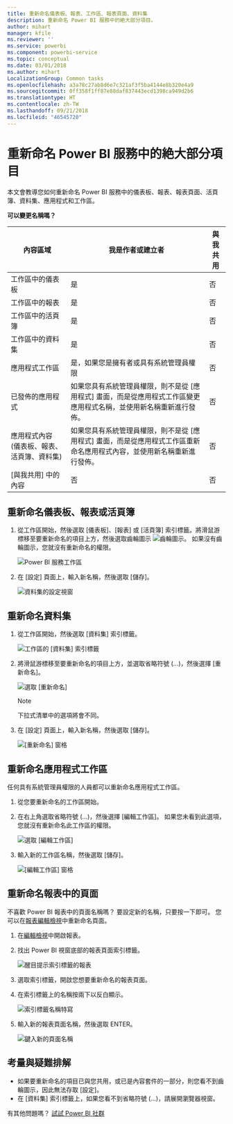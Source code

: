 ```yaml
---
title: 重新命名儀表板、報表、工作區、報表頁面、資料集
description: 重新命名 Power BI 服務中的絶大部分項目。
author: mihart
manager: kfile
ms.reviewer: ''
ms.service: powerbi
ms.component: powerbi-service
ms.topic: conceptual
ms.date: 03/01/2018
ms.author: mihart
LocalizationGroup: Common tasks
ms.openlocfilehash: a3a78c27ab8d6e7c321af3f5ba4144e8b320e4a9
ms.sourcegitcommit: 0ff358f1ff87e88daf837443ecd1398ca949d2b6
ms.translationtype: HT
ms.contentlocale: zh-TW
ms.lasthandoff: 09/21/2018
ms.locfileid: "46545720"
---
```

# <a name="rename-almost-anything-in-power-bi-service"></a>重新命名 Power BI 服務中的絶大部分項目
本文會教導您如何重新命名 Power BI 服務中的儀表板、報表、報表頁面、活頁簿、資料集、應用程式和工作區。

**可以變更名稱嗎？**

| 內容區域 | 我是作者或建立者 | 與我共用 |
| --- | --- | --- |
| 工作區中的儀表板 |是 |否 |
| 工作區中的報表 |是 |否 |
| 工作區中的活頁簿 |是 |否 |
| 工作區中的資料集 |是 |否 |
| 應用程式工作區 |是，如果您是擁有者或具有系統管理員權限 |否 |
| 已發佈的應用程式 |如果您具有系統管理員權限，則不是從 [應用程式] 畫面，而是從應用程式工作區變更應用程式名稱，並使用新名稱重新進行發佈。 |否 |
| 應用程式內容 (儀表板、報表、活頁簿、資料集) |如果您具有系統管理員權限，則不是從 [應用程式] 畫面，而是從應用程式工作區重新命名應用程式內容，並使用新名稱重新進行發佈。 |否 |
| [與我共用] 中的內容 |否 |否 |

## <a name="rename-a-dashboard-report-or-workbook"></a>重新命名儀表板、報表或活頁簿
1. 從工作區開始，然後選取 [儀表板]、[報表] 或 [活頁簿] 索引標籤。將滑鼠游標移至要重新命名的項目上方，然後選取齒輪圖示 ![齒輪圖示](media/service-rename/powerbi-cog-icon.png)。 如果沒有齒輪圖示，您就沒有重新命名的權限。
   
   ![Power BI 服務工作區](media/service-rename/power-bi-workspace-dashboards.png)
2. 在 [設定] 頁面上，輸入新名稱，然後選取 [儲存]。
   
   ![資料集的設定視窗](media/service-rename/power-bi-rename-dashboard2.png)

## <a name="rename-a-dataset"></a>重新命名資料集
1. 從工作區開始，然後選取 [資料集] 索引標籤。
   
   ![工作區的 [資料集] 索引標籤](media/service-rename/power-bi-ellipses.png)
2. 將滑鼠游標移至要重新命名的項目上方，並選取省略符號 (...)，然後選擇 [重新命名]。  
   
      ![選取 [重新命名]](media/service-rename/power-bi-rename-datasets.png)
   
   > [!NOTE]
   > 下拉式清單中的選項將會不同。
   > 
   > 
3. 在 [設定] 頁面上，輸入新名稱，然後選取 [儲存]。
   
     ![[重新命名] 窗格](media/service-rename/power-bi-rename.png)

## <a name="rename-an-app-workspace"></a>重新命名應用程式工作區
任何具有系統管理員權限的人員都可以重新命名應用程式工作區。

1. 從您要重新命名的工作區開始。
2. 在右上角選取省略符號 (...)，然後選擇 [編輯工作區]。 如果您未看到此選項，您就沒有重新命名此工作區的權限。 
   
    ![選取 [編輯工作區]](media/service-rename/power-bi-edit-workspace.png)
3. 輸入新的工作區名稱，然後選取 [儲存]。
   
   ![[編輯工作區] 窗格](media/service-rename/power-bi-workspace-rename.png)

## <a name="rename-a-page-in-a-report"></a>重新命名報表中的頁面
不喜歡 Power BI 報表中的頁面名稱嗎？  要設定新的名稱，只要按一下即可。 您可以在[報表編輯檢視](service-interact-with-a-report-in-editing-view.md)中重新命名頁面。

1. 在[編輯檢視](consumer/end-user-reading-view.md)中開啟報表。
2. 找出 Power BI 視窗底部的報表頁面索引標籤。
   
    ![醒目提示索引標籤的報表](media/service-rename/report-page-tabs-new.png)
3. 選取索引標籤，開啟您想要重新命名的報表頁面。
4. 在索引標籤上的名稱按兩下以反白顯示。  
   
    ![索引標籤名稱特寫](media/service-rename/hilite-tab.png)
5. 輸入新的報表頁面名稱，然後選取 ENTER。
   
    ![鍵入新的頁面名稱](media/service-rename/new-name.png)

## <a name="considerations-and-troubleshooting"></a>考量與疑難排解
* 如果要重新命名的項目已與您共用，或已是內容套件的一部分，則您看不到齒輪圖示，因此無法存取 [設定]。
* 在 [資料集] 索引標籤上，如果您看不到省略符號 (...)，請展開瀏覽器視窗。

有其他問題嗎？ [試試 Power BI 社群](http://community.powerbi.com/)

